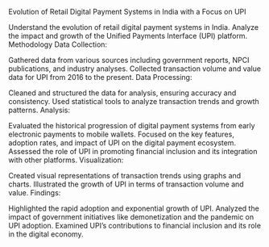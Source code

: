 Evolution of Retail Digital Payment Systems in India with a Focus on UPI

Understand the evolution of retail digital payment systems in India.
Analyze the impact and growth of the Unified Payments Interface (UPI) platform.
Methodology
Data Collection:

Gathered data from various sources including government reports, NPCI publications, and industry analyses.
Collected transaction volume and value data for UPI from 2016 to the present.
Data Processing:

Cleaned and structured the data for analysis, ensuring accuracy and consistency.
Used statistical tools to analyze transaction trends and growth patterns.
Analysis:

Evaluated the historical progression of digital payment systems from early electronic payments to mobile wallets.
Focused on the key features, adoption rates, and impact of UPI on the digital payment ecosystem.
Assessed the role of UPI in promoting financial inclusion and its integration with other platforms.
Visualization:

Created visual representations of transaction trends using graphs and charts.
Illustrated the growth of UPI in terms of transaction volume and value.
Findings:

Highlighted the rapid adoption and exponential growth of UPI.
Analyzed the impact of government initiatives like demonetization and the pandemic on UPI adoption.
Examined UPI’s contributions to financial inclusion and its role in the digital economy.
